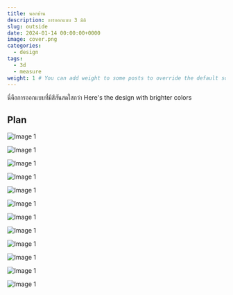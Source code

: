 ```yaml
---
title: นอกบ้าน
description: การออกแบบ 3 มิติ
slug: outside
date: 2024-01-14 00:00:00+0000
image: cover.png
categories:
  - design
tags:
  - 3d
  - measure
weight: 1 # You can add weight to some posts to override the default sorting (date descending)
---
```


นี่คือการออกแบบที่มีสีสันสดใสกว่า
Here's the design with brighter colors

## Plan

![Image 1](1.png)

![Image 1](3.png)

![Image 1](4.png)

![Image 1](5.png)

![Image 1](6.png)

![Image 1](7.png)

![Image 1](8.png)

![Image 1](9.png)

![Image 1](10.png)

![Image 1](11.png)

![Image 1](12.png)

![Image 1](13.png)
